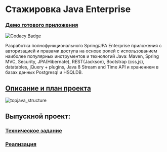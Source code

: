 Стажировка Java Enterprise
===============================

### <a href="http://topjava.pichugin.kz/" target=_blank>Демо готового приложения</a>


[![Codacy Badge](https://app.codacy.com/project/badge/Grade/0be861a89b9f412ebd3f2e75dffb9519)](https://www.codacy.com/gh/ppichugin/topjava/dashboard?utm_source=github.com&amp;utm_medium=referral&amp;utm_content=ppichugin/topjava&amp;utm_campaign=Badge_Grade)

Разработка полнофункционального Spring/JPA Enterprise приложения c авторизацией и правами доступа на основе ролей с использованием наиболее популярных инструментов и технологий Java: Maven, Spring MVC, Security, JPA(Hibernate), REST(Jackson), Bootstrap (css,js), datatables, jQuery + plugins, Java 8 Stream and Time API и хранением в базах данных Postgresql и HSQLDB.

## <a href="description.md">Описание и план проекта</a>

![topjava_structure](https://user-images.githubusercontent.com/13649199/27433714-8294e6fe-575e-11e7-9c41-7f6e16c5ebe5.jpg)


##  Выпускной проект:
### <a href="description.md">Техническое задание</a>
### <a href="https://github.com/ppichugin/restaurant-voting-system">Реализация</a>
